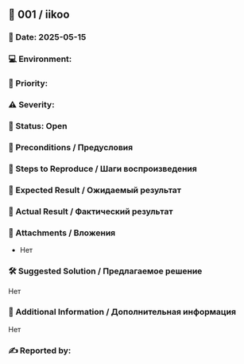 <!--
---
id: 001
title: iikoo
priority: 
severity: 
status: Open
environment: 
author: 
---
-->

## 🐞 001 / iikoo
### 📅 Date: 2025-05-15
### 💻 Environment: 
### 🚦 Priority: 
### ⚠️ Severity: 
### 📌 Status: Open

### 🔧 Preconditions / Предусловия


### 🔄 Steps to Reproduce / Шаги воспроизведения


### 💭 Expected Result / Ожидаемый результат


### 🚨 Actual Result / Фактический результат


### 📎 Attachments / Вложения
- Нет

### 🛠️ Suggested Solution / Предлагаемое решение
Нет

### 🧩 Additional Information / Дополнительная информация
Нет

### ✍️ Reported by: 
